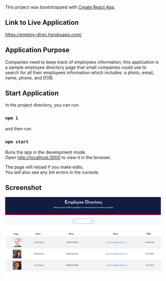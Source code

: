 This project was bootstrapped with [Create React App](https://github.com/facebook/create-react-app).

## Link to Live Application
https://employ-direc.herokuapp.com/


## Application Purpose
Companies need to keep track of employees information; this application is a sample employee directory page that small companies could use to search for all their employees information which includes: a photo, email, name, phone, and DOB.

## Start Application

In the project directory, you can run:
### `npm i`
and then run
### `npm start`

Runs the app in the development mode.<br />
Open [http://localhost:3000](http://localhost:3000) to view it in the browser.

The page will reload if you make edits.<br />
You will also see any lint errors in the console.


## Screenshot
![Alt text](Screenshot.JPG?raw=true "screenshot")
